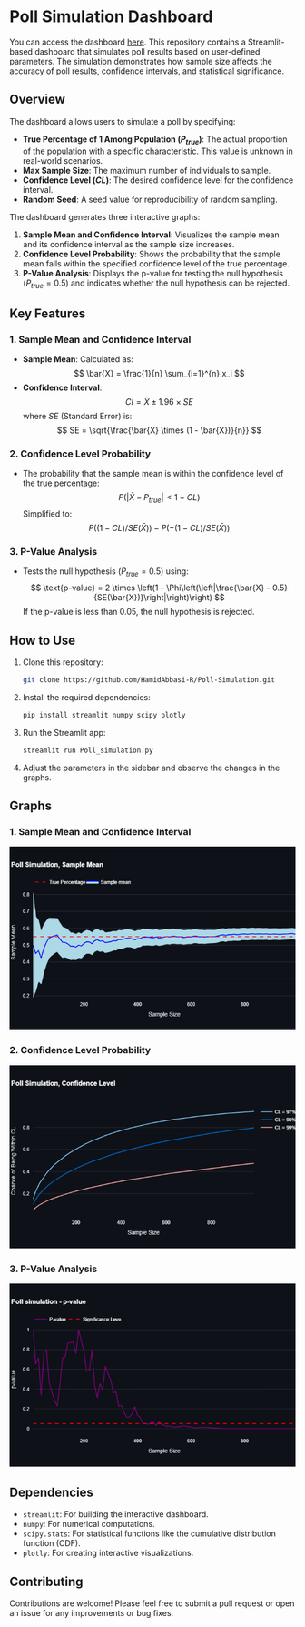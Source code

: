 # Poll Simulation Dashboard
You can access the dashboard [here](https://hamidabbasi-r-poll-simulation-poll-simulation-2dalas.streamlit.app/). This repository contains a Streamlit-based dashboard that simulates poll results based on user-defined parameters. The simulation demonstrates how sample size affects the accuracy of poll results, confidence intervals, and statistical significance.

## Overview

The dashboard allows users to simulate a poll by specifying:
- **True Percentage of 1 Among Population ($P_{true}$)**: The actual proportion of the population with a specific characteristic. This value is unknown in real-world scenarios.
- **Max Sample Size**: The maximum number of individuals to sample.
- **Confidence Level ($CL$)**: The desired confidence level for the confidence interval.
- **Random Seed**: A seed value for reproducibility of random sampling.

The dashboard generates three interactive graphs:
1. **Sample Mean and Confidence Interval**: Visualizes the sample mean and its confidence interval as the sample size increases.
2. **Confidence Level Probability**: Shows the probability that the sample mean falls within the specified confidence level of the true percentage.
3. **P-Value Analysis**: Displays the p-value for testing the null hypothesis ($P_{true} = 0.5$) and indicates whether the null hypothesis can be rejected.

## Key Features

### 1. Sample Mean and Confidence Interval
- **Sample Mean**: Calculated as:
  $$
  \bar{X} = \frac{1}{n} \sum_{i=1}^{n} x_i
  $$
- **Confidence Interval**:
  $$
  CI = \bar{X} \pm 1.96 \times SE
  $$
  where $SE$ (Standard Error) is:
  $$
  SE = \sqrt{\frac{\bar{X} \times (1 - \bar{X})}{n}}
  $$

### 2. Confidence Level Probability
- The probability that the sample mean is within the confidence level of the true percentage:
  $$
  P(\left|\bar{X} - P_{true}\right| < 1-CL)
  $$
  Simplified to:
  $$
  P((1-CL) / SE(\bar{X})) - P(-(1-CL) / SE(\bar{X}))
  $$

### 3. P-Value Analysis
- Tests the null hypothesis ($P_{true} = 0.5$) using:
  $$
  \text{p-value} = 2 \times \left(1 - \Phi\left(\left|\frac{\bar{X} - 0.5}{SE(\bar{X})}\right|\right)\right)
  $$
  If the p-value is less than 0.05, the null hypothesis is rejected.

## How to Use

1. Clone this repository:
   ```bash
   git clone https://github.com/HamidAbbasi-R/Poll-Simulation.git
   ```
2. Install the required dependencies:
   ```bash
   pip install streamlit numpy scipy plotly
   ```
3. Run the Streamlit app:
   ```bash
   streamlit run Poll_simulation.py
   ```
4. Adjust the parameters in the sidebar and observe the changes in the graphs.

## Graphs

### 1. Sample Mean and Confidence Interval
![Sample Mean](imgs/x_bar.png)

### 2. Confidence Level Probability
![Confidence Level](imgs/CL.png)

### 3. P-Value Analysis
![P-Value](imgs/p-value.png)

## Dependencies

- `streamlit`: For building the interactive dashboard.
- `numpy`: For numerical computations.
- `scipy.stats`: For statistical functions like the cumulative distribution function (CDF).
- `plotly`: For creating interactive visualizations.

## Contributing

Contributions are welcome! Please feel free to submit a pull request or open an issue for any improvements or bug fixes.